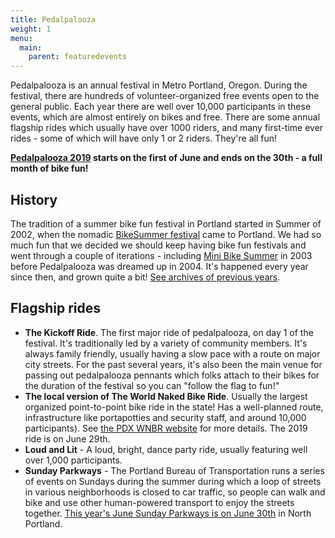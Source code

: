 ```yaml
---
title: Pedalpalooza
weight: 1
menu:
  main:
    parent: featuredevents
---
```

Pedalpalooza is an annual festival in Metro Portland, Oregon.  During the festival, there are hundreds of volunteer-organized free events open to the general public.  Each year there are well over 10,000 participants in these events, which are almost entirely on bikes and free.  There are some annual flagship rides which usually have over 1000 riders, and many first-time ever rides - some of which will have only 1 or 2 riders.  They're all fun!

**[Pedalpalooza 2019](/pedalpalooza-calendar/) starts on the first of June and ends on the 30th - a full month of bike fun!**

## History

The tradition of a summer bike fun festival in Portland started in Summer of 2002, when the nomadic [BikeSummer festival](http://criticalmass.wikia.com/wiki/Bike_Summer!) came to Portland.  We had so much fun that we decided we should keep having bike fun festivals and went through a couple of iterations - including [Mini Bike Summer](https://www.portlandmercury.com/news/summer-bike-events/Content?oid=29035) in 2003 before Pedalpalooza was dreamed up in 2004.  It's happened every year since then, and grown quite a bit! [See archives of previous years](/archive/pedal-palooza-archives/).

## Flagship rides

* **The Kickoff Ride**.  The first major ride of pedalpalooza, on day 1 of the festival. It's traditionally led by a variety of community members.  It's always family friendly, usually having a slow pace with a route on major city streets. For the past several years, it's also been the main venue for passing out pedalpalooza pennants which folks attach to their bikes for the duration of the festival so you can "follow the flag to fun!"
* **The local version of The World Naked Bike Ride**.  Usually the largest organized point-to-point bike ride in the state! Has a well-planned route, infrastructure like portapotties and security staff, and around 10,000 participants). See [the PDX WNBR website](http://pdxwnbr.org) for more details.  The 2019 ride is on June 29th.
* **Loud and Lit** - A loud, bright, dance party ride, usually featuring well over 1,000 participants.
* **Sunday Parkways** - The Portland Bureau of Transportation runs a series of events on Sundays during the summer during which a loop of streets in various neighborhoods is closed to car traffic, so people can walk and bike and use other human-powered transport to enjoy the streets together.  [This year's June Sunday Parkways is on June 30th](https://www.portlandoregon.gov/transportation/67622) in North Portland.
